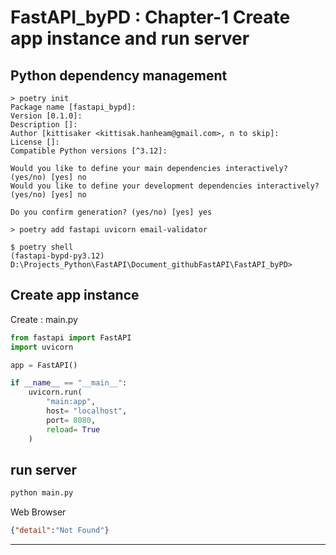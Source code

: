 # FastAPI_byPD : Chapter-1 Create app instance and run server

## Python dependency management
```shell
> poetry init
Package name [fastapi_bypd]:
Version [0.1.0]:
Description []:
Author [kittisaker <kittisak.hanheam@gmail.com>, n to skip]:
License []:
Compatible Python versions [^3.12]:

Would you like to define your main dependencies interactively? (yes/no) [yes] no
Would you like to define your development dependencies interactively? (yes/no) [yes] no

Do you confirm generation? (yes/no) [yes] yes
```

```shell
> poetry add fastapi uvicorn email-validator
```

```shell
$ poetry shell
(fastapi-bypd-py3.12) D:\Projects_Python\FastAPI\Document_githubFastAPI\FastAPI_byPD>
```

## Create app instance
Create : main.py
```python
from fastapi import FastAPI
import uvicorn

app = FastAPI()

if __name__ == "__main__":
    uvicorn.run(
        "main:app",
        host= "localhost",
        port= 8080,
        reload= True
    )
```

## run server

```python
python main.py
```

Web Browser
```json
{"detail":"Not Found"}
```

---